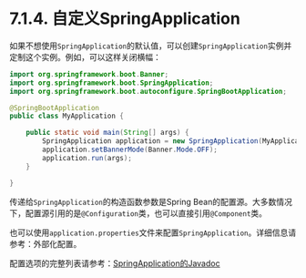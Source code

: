 # 7.1.4. 自定义SpringApplication

如果不想使用`SpringApplication`的默认值，可以创建`SpringApplication`实例并定制这个实例。例如，可以这样关闭横幅：

```java
import org.springframework.boot.Banner;
import org.springframework.boot.SpringApplication;
import org.springframework.boot.autoconfigure.SpringBootApplication;

@SpringBootApplication
public class MyApplication {

    public static void main(String[] args) {
        SpringApplication application = new SpringApplication(MyApplication.class);
        application.setBannerMode(Banner.Mode.OFF);
        application.run(args);
    }

}
```

<univ-note type="note">

传递给`SpringApplication`的构造函数参数是Spring Bean的配置源。大多数情况下，配置源引用的是`@Configuration`类，也可以直接引用`@Component`类。

</univ-note>

也可以使用`application.properties`文件来配置`SpringApplication`。详细信息请参考：外部化配置。

配置选项的完整列表请参考：[SpringApplication的Javadoc](https://docs.spring.io/spring-boot/docs/2.7.4/api/org/springframework/boot/SpringApplication.html)
